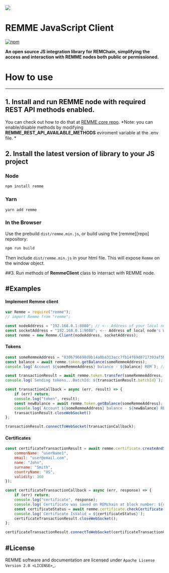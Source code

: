 <img src="https://avatars1.githubusercontent.com/u/29229038" />

REMME JavaScript Client
==========
[![npm](https://img.shields.io/npm/dm/remme.svg)](https://www.npmjs.com/package/remme)

**An open source JS integration library for REMChain, simplifying the access and interaction with REMME nodes both public or permissioned.**

# How to use
----------
## 1. Install and run REMME node with required REST API methods  enabled.
You can check out how to do that at [REMME core repo](https://github.com/Remmeauth/remme-core/).
*Note: you can enable/disable methods by modifying **REMME_REST_API_AVAILABLE_METHODS** eviroment variable at the .env file. *

## 2. Install the latest version of library to your JS project
### Node

```bash
npm install remme
```

### Yarn

```bash
yarn add remme
```

### In the Browser

Use the prebuild ``dist/remme.min.js``, or
build using the [remme][repo] repository:

```bash
npm run build
```

Then include `dist/remme.min.js` in your html file.
This will expose `Remme` on the window object.

##3. Run methods of **RemmeClient** class to interract with REMME node.

#Examples
------------
#### Implement Remme client
```js
var Remme = require("remme");
// import Remme from "remme";

const nodeAddress = "192.168.0.1:8080"; // <-- Address of your local node's REST API server (localhost:8080) by default
const socketAddress = "192.168.0.1:9080"; <-- Address of local node's WebSocket server (localhost:9080) by default
const remme = new Remme.Client(nodeAddress, socketAddress);
```

#### Tokens
```js
const someRemmeAddress = "0306796698d9b14a0ba313acc7fb14f69d8717393af5b02cc292d72009b97d8759";
const balance = await remme.token.getBalance(someRemmeAddress);
console.log(`Account ${someRemmeAddress} balance - ${balance} REM`); // 1

const transactionResult = await remme.token.transfer(someRemmeAddress, 100);
console.log(`Sending tokens...BatchId: ${transactionResult.batchId}`); // 2

const transactionCallback = async (err, result) => {
    if (err) return;
    console.log("token", result);
    const newBalance = await remme.token.getBalance(someRemmeAddress);
    console.log(`Account ${someRemmeAddress} balance - ${newBalance} REM`);
    transactionResult.closeWebSocket()
};

transactionResult.connectToWebSocket(transactionCallback);

```
#### Certificates
```js
const certificateTransactionResult = await remme.certificate.createAndStoreCertificate({
    commonName: "userName1",
    email: "user@email.com",
    name: "John",
    surname: "Smith",
    countryName: "US",
    validity: 360
});

const certificateTransactionCallback = async (err, response) => {
    if (err) return;
    console.log("certificate", response);
    console.log(`Certificate was saved on REMchain at block number: ${response.block_number}`);
    const certificateStatus = await remme.certificate.checkCertificate(certificateTransactionResult.certificate);
    console.log(`Certificate IsValid = ${certificateStatus}`);
    certificateTransactionResult.closeWebSocket();
};

certificateTransactionResult.connectToWebSocket(certificateTransactionCallback);
```



#License
-------

REMME software and documentation are licensed under `Apache License Version 2.0 <LICENSE>`_.